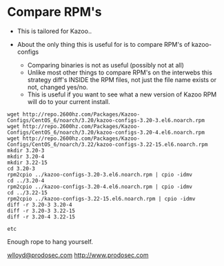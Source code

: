 # Compare RPM's

* This is tailored for Kazoo..

* About the only thing this is useful for is to compare RPM's of kazoo-configs
  * Comparing binaries is not as useful (possibly not at all)
  * Unlike most other things to compare RPM's on the interwebs this strategy diff's INSIDE the RPM files, not just the file name exists or not, changed yes/no.
  * This is useful if you want to see what a new version of Kazoo RPM will do to your current install.
  

```
wget http://repo.2600hz.com/Packages/Kazoo-Configs/CentOS_6/noarch/3.20/kazoo-configs-3.20-3.el6.noarch.rpm
wget http://repo.2600hz.com/Packages/Kazoo-Configs/CentOS_6/noarch/3.20/kazoo-configs-3.20-4.el6.noarch.rpm
wget http://repo.2600hz.com/Packages/Kazoo-Configs/CentOS_6/noarch/3.22/kazoo-configs-3.22-15.el6.noarch.rpm
mkdir 3.20-3
mkdir 3.20-4
mkdir 3.22-15
cd 3.20-3
rpm2cpio ../kazoo-configs-3.20-3.el6.noarch.rpm | cpio -idmv
cd ../3.20-4
rpm2cpio ../kazoo-configs-3.20-4.el6.noarch.rpm | cpio -idmv
cd ../3.22-15
rpm2cpio ../kazoo-configs-3.22-15.el6.noarch.rpm | cpio -idmv
diff -r 3.20-3 3.20-4
diff -r 3.20-3 3.22-15
diff -r 3.20-4 3.22-15

etc

```

Enough rope to hang yourself.


wlloyd@prodosec.com
http://www.prodosec.com
